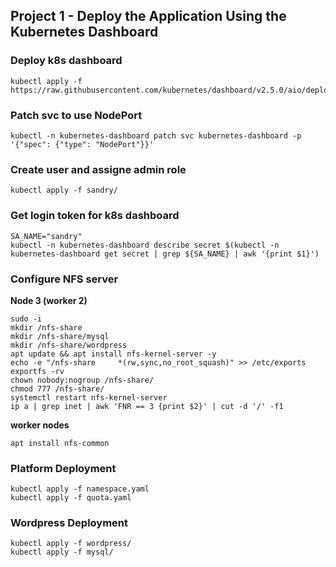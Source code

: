 ## Project 1 - Deploy the Application Using the Kubernetes Dashboard

### Deploy k8s dashboard
```
kubectl apply -f  https://raw.githubusercontent.com/kubernetes/dashboard/v2.5.0/aio/deploy/recommended.yaml
```
### Patch svc to use NodePort
```
kubectl -n kubernetes-dashboard patch svc kubernetes-dashboard -p '{"spec": {"type": "NodePort"}}'
```
### Create user and assigne admin role
```
kubectl apply -f sandry/
```
### Get login token for k8s dashboard
```
SA_NAME="sandry"  
kubectl -n kubernetes-dashboard describe secret $(kubectl -n kubernetes-dashboard get secret | grep ${SA_NAME} | awk '{print $1}')
```
### Configure NFS server
**Node 3 (worker 2)**  
```
sudo -i
mkdir /nfs-share
mkdir /nfs-share/mysql
mkdir /nfs-share/wordpress
apt update && apt install nfs-kernel-server -y
echo -e "/nfs-share 	*(rw,sync,no_root_squash)" >> /etc/exports
exportfs -rv
chown nobody:nogroup /nfs-share/
chmod 777 /nfs-share/
systemctl restart nfs-kernel-server
ip a | grep inet | awk 'FNR == 3 {print $2}' | cut -d '/' -f1
```
**worker nodes**
```
apt install nfs-common
```

### Platform Deployment
```
kubectl apply -f namespace.yaml
kubectl apply -f quota.yaml
```
### Wordpress Deployment
```
kubectl apply -f wordpress/
kubectl apply -f mysql/
```
